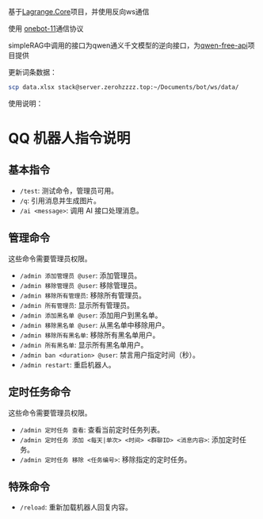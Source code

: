 基于[Lagrange.Core](https://github.com/LagrangeDev/Lagrange.Core)项目，并使用反向ws通信

使用 [onebot-11](https://github.com/botuniverse/onebot-11)通信协议

simpleRAG中调用的接口为qwen通义千文模型的逆向接口，为[qwen-free-api](https://github.com/LLM-Red-Team/qwen-free-api)项目提供

更新词条数据：

```bash
scp data.xlsx stack@server.zerohzzzz.top:~/Documents/bot/ws/data/
```

使用说明：

# QQ 机器人指令说明

## 基本指令

-   `/test`: 测试命令，管理员可用。
-   `/q`: 引用消息并生成图片。
-   `/ai <message>`: 调用 AI 接口处理消息。

## 管理命令

这些命令需要管理员权限。

-   `/admin 添加管理员 @user`: 添加管理员。
-   `/admin 移除管理员 @user`: 移除管理员。
-   `/admin 移除所有管理员`: 移除所有管理员。
-   `/admin 所有管理员`: 显示所有管理员。
-   `/admin 添加黑名单 @user`: 添加用户到黑名单。
-   `/admin 移除黑名单 @user`: 从黑名单中移除用户。
-   `/admin 移除所有黑名单`: 移除所有黑名单用户。
-   `/admin 所有黑名单`: 显示所有黑名单用户。
-   `/admin ban <duration> @user`: 禁言用户指定时间（秒）。
-   `/admin restart`: 重启机器人。

## 定时任务命令

这些命令需要管理员权限。

-   `/admin 定时任务 查看`: 查看当前定时任务列表。
-   `/admin 定时任务 添加 <每天|单次> <时间> <群聊ID> <消息内容>`: 添加定时任务。
-   `/admin 定时任务 移除 <任务编号>`: 移除指定的定时任务。

## 特殊命令

-   `/reload`: 重新加载机器人回复内容。

